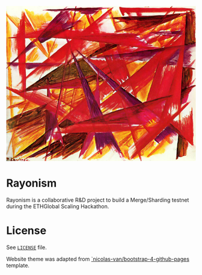 ![](./assets/rayonism.jpg)

# Rayonism

Rayonism is a collaborative R&D project to build
a Merge/Sharding testnet during the ETHGlobal Scaling Hackathon.

# License

See [`LICENSE`](./LICENSE) file.

Website theme was adapted from [`nicolas-van/bootstrap-4-github-pages](https://github.com/nicolas-van/bootstrap-4-github-pages) template.
